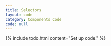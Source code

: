 ```yaml
---
title: Selectors
layout: code
category: Components Code
code: null
---
```


{% include todo.html content="Set up code." %}
